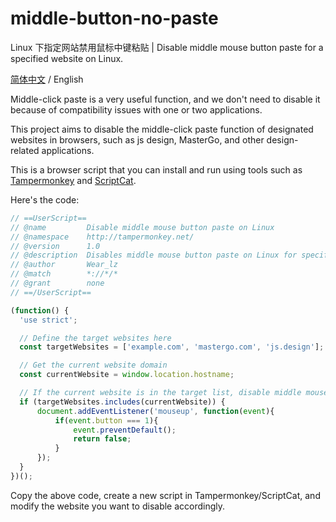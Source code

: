 # middle-button-no-paste

Linux 下指定网站禁用鼠标中键粘贴 | Disable middle mouse button paste for a specified website on Linux.

[简体中文](https://github.com/zskzskabcd/middle-button-no-paste/) / English

Middle-click paste is a very useful function, and we don't need to disable it because of compatibility issues with one or two applications.

This project aims to disable the middle-click paste function of designated websites in browsers, such as js design, MasterGo, and other design-related applications.

This is a browser script that you can install and run using tools such as [Tampermonkey](https://www.tampermonkey.net/) and [ScriptCat](https://docs.scriptcat.org/).

Here's the code:

```js
// ==UserScript==
// @name         Disable middle mouse button paste on Linux
// @namespace    http://tampermonkey.net/
// @version      1.0
// @description  Disables middle mouse button paste on Linux for specified websites in an array
// @author       Wear_lz
// @match        *://*/*
// @grant        none
// ==/UserScript==

(function() {
  'use strict';

  // Define the target websites here
  const targetWebsites = ['example.com', 'mastergo.com', 'js.design'];

  // Get the current website domain
  const currentWebsite = window.location.hostname;

  // If the current website is in the target list, disable middle mouse button paste
  if (targetWebsites.includes(currentWebsite)) {
      document.addEventListener('mouseup', function(event){
          if(event.button === 1){
              event.preventDefault();
              return false;
          }
      });
  }
})();
```

Copy the above code, create a new script in Tampermonkey/ScriptCat, and modify the website you want to disable accordingly.
